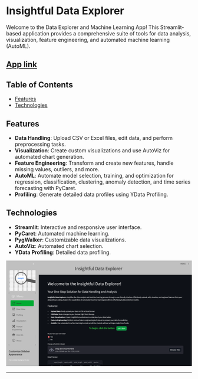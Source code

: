 #  Insightful Data Explorer

Welcome to the Data Explorer and Machine Learning App! This Streamlit-based application provides a comprehensive suite of tools for data analysis, visualization, feature engineering, and automated machine learning (AutoML).


## [App link](https://insightful-data-explorer-001.streamlit.app)


## Table of Contents
- [Features](#features)
- [Technologies](#Technologies)


## Features
- **Data Handling**: Upload CSV or Excel files, edit data, and perform preprocessing tasks.
- **Visualization**: Create custom visualizations and use AutoViz for automated chart generation.
- **Feature Engineering**: Transform and create new features, handle missing values, outliers, and more.
- **AutoML**: Automate model selection, training, and optimization for regression, classification, clustering, anomaly detection, and time series forecasting with PyCaret.
- **Profiling**: Generate detailed data profiles using YData Profiling.


## Technologies
- **Streamlit**: Interactive and responsive user interface.
- **PyCaret**: Automated machine learning.
- **PygWalker**: Customizable data visualizations.
- **AutoViz**: Automated chart selection.
- **YData Profiling**: Detailed data profiling.

![App Screenshot](screenshot.png)


---

